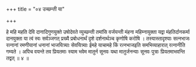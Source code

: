 +++
title = "०४ उच्छन्ती या"

+++

हे महि महति देवि दानादिगुणयुक्ते उषोदेवते व्युच्छन्ती तमांसि वर्जयन्ती मंहना महिम्नायुक्ता यद्वा मंहतिर्दानकर्मा दानयुक्ता या त्वं स्वः सर्वञ्जगत् प्रख्यै प्रबोधनार्थं दृशे दर्शनार्थञ्च कृणोषि करोषि । तस्यास्तादृश्याः सत्नभाजः रत्नानां रमणीयानां धनानां भाजयित्र्याः सेवयित्र्याः ईमहे याचामहे किं रत्नभाजइति समभिव्याहारात् रत्नानीति गम्यते । अपिच वयन्ते तव प्रियतमाः स्याम भवेम मातुर्न सूनवः यथा मातुर्जनन्याः सूनवः पुत्राः प्रियतमाभवन्ति तद्वत् ॥ ४ ॥
